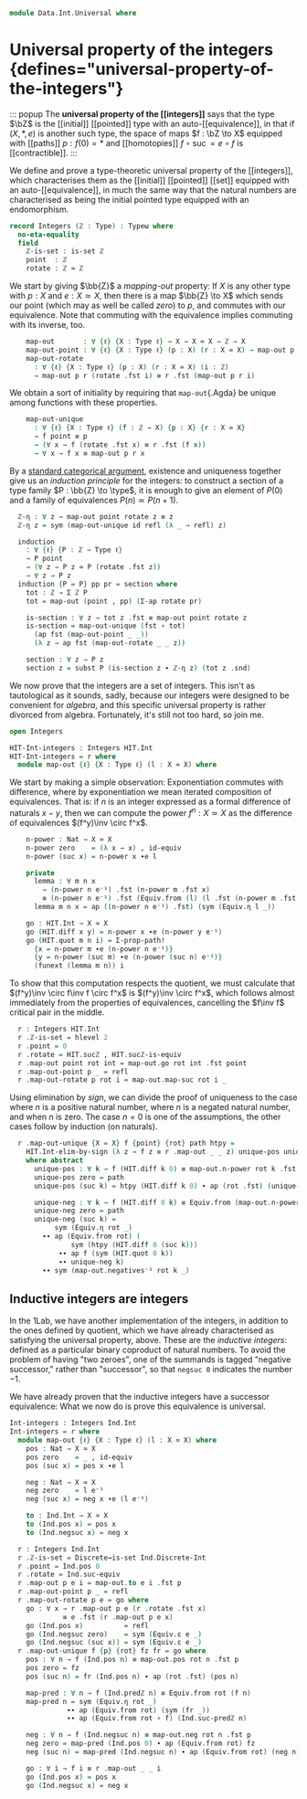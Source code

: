 <!--
```agda
open import 1Lab.Prelude

open import Data.Int hiding (pos ; neg)

import Data.Int.Base as Ind
import Data.Int.HIT as HIT
```
-->

```agda
module Data.Int.Universal where
```

# Universal property of the integers {defines="universal-property-of-the-integers"}

::: popup
The **universal property of the [[integers]]** says that the type $\bZ$
is the [[initial]] [[pointed]] type with an auto-[[equivalence]], in
that if $(X, *, e)$ is another such type, the space of maps $f : \bZ \to
X$ equipped with [[paths]] $p : f(0) = *$ and [[homotopies]] $f \circ
\operatorname{suc} = e \circ f$ is [[contractible]].
:::

We define and prove a type-theoretic universal property of the
[[integers]], which characterises them as the [[initial]] [[pointed]]
[[set]] equipped with an auto-[[equivalence]], in much the same way that
the natural numbers are characterised as being the initial pointed type
equipped with an endomorphism.

```agda
record Integers (ℤ : Type) : Typeω where
  no-eta-equality
  field
    ℤ-is-set : is-set ℤ
    point  : ℤ
    rotate : ℤ ≃ ℤ
```

We start by giving $\bb{Z}$ a _mapping-out_ property: If $X$ is any
other type with $p : X$ and $e : X \simeq X$, then there is a map
$\bb{Z} \to X$ which sends our point (which may as well be called
_zero_) to $p$, and commutes with our equivalence. Note that commuting
with the equivalence implies commuting with its inverse, too.

```agda
    map-out       : ∀ {ℓ} {X : Type ℓ} → X → X ≃ X → ℤ → X
    map-out-point : ∀ {ℓ} {X : Type ℓ} (p : X) (r : X ≃ X) → map-out p r point ≡ p
    map-out-rotate
      : ∀ {ℓ} {X : Type ℓ} (p : X) (r : X ≃ X) (i : ℤ)
      → map-out p r (rotate .fst i) ≡ r .fst (map-out p r i)
```

We obtain a sort of initiality by requiring that `map-out`{.Agda} be
unique among functions with these properties.

```agda
    map-out-unique
      : ∀ {ℓ} {X : Type ℓ} (f : ℤ → X) {p : X} {r : X ≃ X}
      → f point ≡ p
      → (∀ x → f (rotate .fst x) ≡ r .fst (f x))
      → ∀ x → f x ≡ map-out p r x
```

By a [standard categorical argument], existence and uniqueness together give us an
*induction principle* for the integers: to construct a section of a type family
$P : \bb{Z} \to \type$, it is enough to give an element of $P(0)$ and a family of
equivalences $P(n) \simeq P(n + 1)$.

[standard categorical argument]: Data.Wellfounded.W.html#initial-algebras-are-inductive-types

```agda
  ℤ-η : ∀ z → map-out point rotate z ≡ z
  ℤ-η z = sym (map-out-unique id refl (λ _ → refl) z)

  induction
    : ∀ {ℓ} {P : ℤ → Type ℓ}
    → P point
    → (∀ z → P z ≃ P (rotate .fst z))
    → ∀ z → P z
  induction {P = P} pp pr = section where
    tot : ℤ → Σ ℤ P
    tot = map-out (point , pp) (Σ-ap rotate pr)

    is-section : ∀ z → tot z .fst ≡ map-out point rotate z
    is-section = map-out-unique (fst ∘ tot)
      (ap fst (map-out-point _ _))
      (λ z → ap fst (map-out-rotate _ _ z))

    section : ∀ z → P z
    section z = subst P (is-section z ∙ ℤ-η z) (tot z .snd)
```

<!--
```agda
  map-out-rotate-inv
    : ∀ {ℓ} {X : Type ℓ} (p : X) (r : X ≃ X) (i : ℤ)
    → map-out p r (Equiv.from rotate i)
    ≡ Equiv.from r (map-out p r i)
  map-out-rotate-inv p r i =
      sym (Equiv.η r _)
    ∙∙ ap (Equiv.from r) (sym (map-out-rotate p r _))
    ∙∙ ap (Equiv.from r ∘ map-out p r) (Equiv.ε rotate i)
```
-->

We now prove that the integers are a set of integers. This isn't as
tautological as it sounds, sadly, because our integers were designed to
be convenient for _algebra_, and this specific universal property is
rather divorced from algebra. Fortunately, it's still not too hard, so
join me.

```agda
open Integers

HIT-Int-integers : Integers HIT.Int
HIT-Int-integers = r where
  module map-out {ℓ} {X : Type ℓ} (l : X ≃ X) where
```

We start by making a simple observation: Exponentiation commutes with
difference, where by exponentiation we mean iterated composition of
equivalences. That is: if $n$ is an integer expressed as a formal
difference of naturals $x - y$, then we can compute the power $f^n : X
\simeq X$ as the difference of equivalences $(f^y)\inv \circ f^x$.

```agda
    n-power : Nat → X ≃ X
    n-power zero    = (λ x → x) , id-equiv
    n-power (suc x) = n-power x ∙e l

    private
      lemma : ∀ m n x
        → (n-power n e⁻¹) .fst (n-power m .fst x)
        ≡ (n-power n e⁻¹) .fst (Equiv.from (l) (l .fst (n-power m .fst x)))
      lemma m n x = ap ((n-power n e⁻¹) .fst) (sym (Equiv.η l _))

    go : HIT.Int → X ≃ X
    go (HIT.diff x y) = n-power x ∙e (n-power y e⁻¹)
    go (HIT.quot m n i) = Σ-prop-path!
      {x = n-power m ∙e (n-power n e⁻¹)}
      {y = n-power (suc m) ∙e (n-power (suc n) e⁻¹)}
      (funext (lemma m n)) i
```

To show that this computation respects the quotient, we must calculate
that $(f^y)\inv \circ f\inv f \circ f^x$ is $(f^y)\inv \circ f^x$, which
follows almost immediately from the properties of equivalences,
cancelling the $f\inv f$ critical pair in the middle.

<!--
```agda
    negatives   : ∀ k x → Equiv.from (n-power k) (l .fst x) ≡ l .fst (Equiv.from (n-power k) x)
    negatives⁻¹ : ∀ k x → Equiv.from (n-power k) (Equiv.from l x) ≡ Equiv.from l (Equiv.from (n-power k) x)

    negatives zero x = refl
    negatives (suc k) x =
        ap (Equiv.from (n-power k)) (Equiv.η l x)
      ∙ sym (ap (l .fst) (negatives⁻¹ k x) ∙ Equiv.ε l _)

    negatives⁻¹ zero x = refl
    negatives⁻¹ (suc k) x = negatives⁻¹ k _

    abstract
      map-suc : ∀ i x → go (HIT.sucℤ i) .fst x ≡ l .fst (go i .fst x)
      map-suc = HIT.Int-elim-by-sign
        (λ i → ∀ x → go (HIT.sucℤ i) .fst x ≡ l .fst (go i .fst x))
        (λ _ _ → refl)
        negatives
        (λ _ → refl)
```
-->

```agda
  r : Integers HIT.Int
  r .ℤ-is-set = hlevel 2
  r .point = 0
  r .rotate = HIT.sucℤ , HIT.sucℤ-is-equiv
  r .map-out point rot int = map-out.go rot int .fst point
  r .map-out-point p _ = refl
  r .map-out-rotate p rot i = map-out.map-suc rot i _
```

Using elimination by _sign_, we can divide the proof of uniqueness to
the case where $n$ is a positive natural number, where $n$ is a negated
natural number, and when $n$ is zero. The case $n = 0$ is one of the
assumptions, the other cases follow by induction (on naturals).

```agda
  r .map-out-unique {X = X} f {point} {rot} path htpy =
    HIT.Int-elim-by-sign (λ z → f z ≡ r .map-out _ _ z) unique-pos unique-neg path
    where abstract
      unique-pos : ∀ k → f (HIT.diff k 0) ≡ map-out.n-power rot k .fst point
      unique-pos zero = path
      unique-pos (suc k) = htpy (HIT.diff k 0) ∙ ap (rot .fst) (unique-pos k)

      unique-neg : ∀ k → f (HIT.diff 0 k) ≡ Equiv.from (map-out.n-power rot k) point
      unique-neg zero = path
      unique-neg (suc k) =
           sym (Equiv.η rot _)
        ∙∙ ap (Equiv.from rot) (
               sym (htpy (HIT.diff 0 (suc k)))
            ∙∙ ap f (sym (HIT.quot 0 k))
            ∙∙ unique-neg k)
        ∙∙ sym (map-out.negatives⁻¹ rot k _)
```

## Inductive integers are integers

In the 1Lab, we have another implementation of the integers, in addition
to the ones defined by quotient, which we have already characterised as
satisfying the universal property, above. These are the _inductive
integers_: defined as a particular binary coproduct of natural numbers.
To avoid the problem of having "two zeroes", one of the summands is
tagged "negative successor," rather than "successor", so that `negsuc 0`
indicates the number $-1$.

We have already proven that the inductive integers have a successor
equivalence: What we now do is prove this equivalence is universal.

```agda
Int-integers : Integers Ind.Int
Int-integers = r where
  module map-out {ℓ} {X : Type ℓ} (l : X ≃ X) where
    pos : Nat → X ≃ X
    pos zero    = _ , id-equiv
    pos (suc x) = pos x ∙e l

    neg : Nat → X ≃ X
    neg zero    = l e⁻¹
    neg (suc x) = neg x ∙e (l e⁻¹)

    to : Ind.Int → X ≃ X
    to (Ind.pos x) = pos x
    to (Ind.negsuc x) = neg x

  r : Integers Ind.Int
  r .ℤ-is-set = Discrete→is-set Ind.Discrete-Int
  r .point = Ind.pos 0
  r .rotate = Ind.suc-equiv
  r .map-out p e i = map-out.to e i .fst p
  r .map-out-point p _ = refl
  r .map-out-rotate p e = go where
    go : ∀ x → r .map-out p e (r .rotate .fst x)
             ≡ e .fst (r .map-out p e x)
    go (Ind.pos x)          = refl
    go (Ind.negsuc zero)    = sym (Equiv.ε e _)
    go (Ind.negsuc (suc x)) = sym (Equiv.ε e _)
  r .map-out-unique f {p} {rot} fz fr = go where
    pos : ∀ n → f (Ind.pos n) ≡ map-out.pos rot n .fst p
    pos zero = fz
    pos (suc n) = fr (Ind.pos n) ∙ ap (rot .fst) (pos n)

    map-pred : ∀ n → f (Ind.predℤ n) ≡ Equiv.from rot (f n)
    map-pred n = sym (Equiv.η rot _)
              ∙∙ ap (Equiv.from rot) (sym (fr _))
              ∙∙ ap (Equiv.from rot ∘ f) (Ind.suc-predℤ n)

    neg : ∀ n → f (Ind.negsuc n) ≡ map-out.neg rot n .fst p
    neg zero = map-pred (Ind.pos 0) ∙ ap (Equiv.from rot) fz
    neg (suc n) = map-pred (Ind.negsuc n) ∙ ap (Equiv.from rot) (neg n)

    go : ∀ i → f i ≡ r .map-out _ _ i
    go (Ind.pos x) = pos x
    go (Ind.negsuc x) = neg x
```
